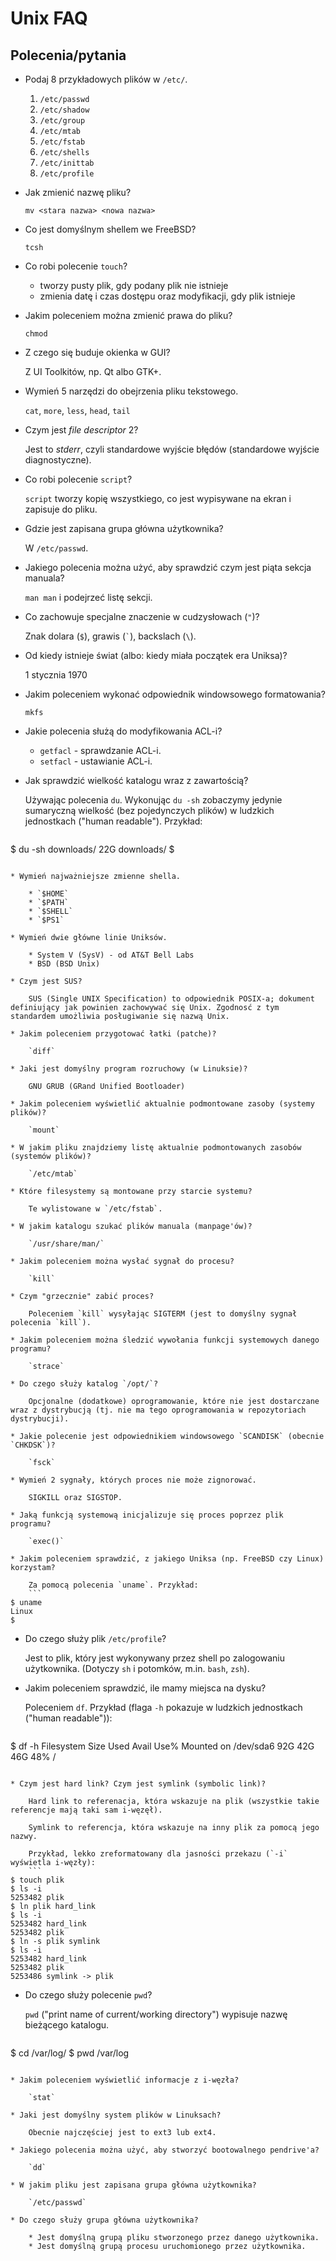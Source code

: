 Unix FAQ
========

## Polecenia/pytania

* Podaj 8 przykładowych plików w `/etc/`.

    1. `/etc/passwd`
    2. `/etc/shadow`
    3. `/etc/group`
    4. `/etc/mtab`
    5. `/etc/fstab`
    6. `/etc/shells`
    7. `/etc/inittab`
    8. `/etc/profile`

* Jak zmienić nazwę pliku?

    `mv <stara nazwa> <nowa nazwa>`

* Co jest domyślnym shellem we FreeBSD?

    `tcsh`

* Co robi polecenie `touch`?

    * tworzy pusty plik, gdy podany plik nie istnieje
    * zmienia datę i czas dostępu oraz modyfikacji, gdy plik istnieje

* Jakim poleceniem można zmienić prawa do pliku?

    `chmod`

* Z czego się buduje okienka w GUI?

    Z UI Toolkitów, np. Qt albo GTK+.

* Wymień 5 narzędzi do obejrzenia pliku tekstowego.

    `cat`, `more`, `less`, `head`, `tail`
* Czym jest _file descriptor_ 2?

    Jest to _stderr_, czyli standardowe wyjście błędów (standardowe wyjście diagnostyczne).

* Co robi polecenie `script`?

    `script` tworzy kopię wszystkiego, co jest wypisywane na ekran i zapisuje do pliku.

* Gdzie jest zapisana grupa główna użytkownika?

    W `/etc/passwd`.

* Jakiego polecenia można użyć, aby sprawdzić czym jest piąta sekcja manuala?

    `man man` i podejrzeć listę sekcji.

* Co zachowuje specjalne znaczenie w cudzysłowach (`"`)?

    Znak dolara (`$`), grawis (``` ` ```), backslach (`\`).

* Od kiedy istnieje świat (albo: kiedy miała początek era Uniksa)?

    1 stycznia 1970

* Jakim poleceniem wykonać odpowiednik windowsowego formatowania?

    `mkfs`

* Jakie polecenia służą do modyfikowania ACL-i?

    * `getfacl` - sprawdzanie ACL-i.
    * `setfacl` - ustawianie ACL-i.

* Jak sprawdzić wielkość katalogu wraz z zawartością?

    Używając polecenia `du`. Wykonując `du -sh` zobaczymy jedynie sumaryczną wielkość (bez pojedynczych plików) w ludzkich jednostkach ("human readable"). Przykład:
    ```
$ du -sh downloads/
22G	downloads/
$ 
```

* Wymień najważniejsze zmienne shella.

    * `$HOME`
    * `$PATH`
    * `$SHELL`
    * `$PS1`

* Wymień dwie główne linie Uniksów.

    * System V (SysV) - od AT&T Bell Labs
    * BSD (BSD Unix)

* Czym jest SUS?

    SUS (Single UNIX Specification) to odpowiednik POSIX-a; dokument definiujący jak powinien zachowywać się Unix. Zgodnosć z tym standardem umożliwia posługiwanie się nazwą Unix.

* Jakim poleceniem przygotować łatki (patche)?

    `diff`

* Jaki jest domyślny program rozruchowy (w Linuksie)?

    GNU GRUB (GRand Unified Bootloader)

* Jakim poleceniem wyświetlić aktualnie podmontowane zasoby (systemy plików)?

    `mount`

* W jakim pliku znajdziemy listę aktualnie podmontowanych zasobów (systemów plików)?

    `/etc/mtab`

* Które filesystemy są montowane przy starcie systemu?

    Te wylistowane w `/etc/fstab`.

* W jakim katalogu szukać plików manuala (manpage'ów)?

    `/usr/share/man/`

* Jakim poleceniem można wysłać sygnał do procesu?

    `kill`

* Czym "grzecznie" zabić proces?

    Poleceniem `kill` wysyłając SIGTERM (jest to domyślny sygnał polecenia `kill`).

* Jakim poleceniem można śledzić wywołania funkcji systemowych danego programu?

    `strace`

* Do czego służy katalog `/opt/`?

    Opcjonalne (dodatkowe) oprogramowanie, które nie jest dostarczane wraz z dystrybucją (tj. nie ma tego oprogramowania w repozytoriach dystrybucji).

* Jakie polecenie jest odpowiednikiem windowsowego `SCANDISK` (obecnie `CHKDSK`)?

    `fsck`

* Wymień 2 sygnały, których proces nie może zignorować.

    SIGKILL oraz SIGSTOP.

* Jaką funkcją systemową inicjalizuje się proces poprzez plik programu?

    `exec()`

* Jakim poleceniem sprawdzić, z jakiego Uniksa (np. FreeBSD czy Linux) korzystam?

    Za pomocą polecenia `uname`. Przykład:
    ```
$ uname
Linux
$
```

* Do czego służy plik `/etc/profile`?

    Jest to plik, który jest wykonywany przez shell po zalogowaniu użytkownika. (Dotyczy `sh` i potomków, m.in. `bash`, `zsh`).

* Jakim poleceniem sprawdzić, ile mamy miejsca na dysku?

    Poleceniem `df`. Przykład (flaga `-h` pokazuje w ludzkich jednostkach ("human readable")):
    ```
$ df -h
Filesystem      Size  Used Avail Use% Mounted on
/dev/sda6        92G   42G   46G  48% /
```

* Czym jest hard link? Czym jest symlink (symbolic link)?

    Hard link to referenacja, która wskazuje na plik (wszystkie takie referencje mają taki sam i-węzęł).
    
    Symlink to referencja, która wskazuje na inny plik za pomocą jego nazwy.
    
    Przykład, lekko zreformatowany dla jasności przekazu (`-i` wyświetla i-węzły):
    ```
$ touch plik
$ ls -i
5253482 plik
$ ln plik hard_link
$ ls -i
5253482 hard_link
5253482 plik
$ ln -s plik symlink
$ ls -i
5253482 hard_link
5253482 plik
5253486 symlink -> plik
```

* Do czego służy polecenie `pwd`?

    `pwd` ("print name of current/working directory") wypisuje nazwę bieżącego katalogu.
    ```
$ cd /var/log/
$ pwd
/var/log
```

* Jakim poleceniem wyświetlić informacje z i-węzła?

    `stat`

* Jaki jest domyślny system plików w Linuksach?

    Obecnie najczęściej jest to ext3 lub ext4.

* Jakiego polecenia można użyć, aby stworzyć bootowalnego pendrive'a?

    `dd`

* W jakim pliku jest zapisana grupa główna użytkownika?

    `/etc/passwd`

* Do czego służy grupa główna użytkownika?

    * Jest domyślną grupą pliku stworzonego przez danego użytkownika.
    * Jest domyślną grupą procesu uruchomionego przez użytkownika.
